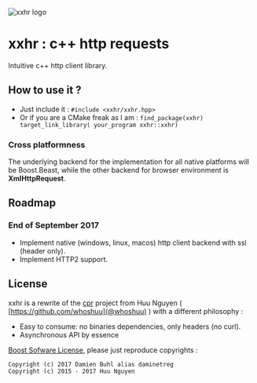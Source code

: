 ![xxhr logo](./doc/logo.ai.png)
# xxhr : c++ http requests
Intuitive c++ http client library.

## How to use it ?
  * Just include it : `#include <xxhr/xxhr.hpp>`
  * Or if you are a CMake freak as I am : `find_package(xxhr) target_link_library( your_program xxhr::xxhr)`

### Cross platformness
The underlying backend for the implementation for all native platforms will be Boost.Beast, while the other backend for browser environment is **XmlHttpRequest**.

## Roadmap

### End of September 2017
  - Implement native (windows, linux, macos) http client backend with ssl (header only).
  - Implement HTTP2 support.

## License
xxhr is a rewrite of the [cpr](https://github.com/whoshuu/cpr) project from Huu Nguyen ( [https://github.com/whoshuu](@whoshuu) ) with a different philosophy :
  - Easy to consume: no binaries dependencies, only headers (no curl).
  - Asynchronous API by essence

[Boost Sofware License](./LICENSE.md), please just reproduce copyrights : 

```
Copyright (c) 2017 Damien Buhl alias daminetreg
Copyright (c) 2015 - 2017 Huu Nguyen
```
